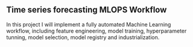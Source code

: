 ## Time series forecasting MLOPS Workflow
In this project I will implement a fully automated Machine Learning workflow, including feature engineering, model training, hyperparameter tunning, model selection, model registry and industrialization.